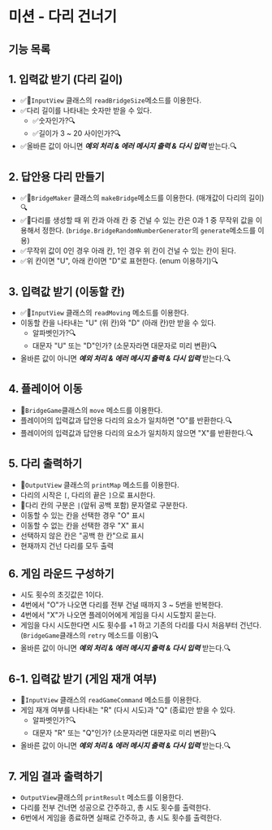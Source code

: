 # 미션 - 다리 건너기

## 기능 목록

## 1. 입력값 받기 (다리 길이)
- ✅🚨`InputView` 클래스의 `readBridgeSize`메소드를 이용한다.
- ✅다리 길이를 나타내는 숫자만 받을 수 있다.
  - ✅숫자인가?🔍
  - ✅길이가 3 ~ 20 사이인가?🔍
- ✅올바른 값이 아니면 <i><b>예외 처리 & 에러 메시지 출력 & 다시 입력</b></i> 받는다.🔍

## 2. 답안용 다리 만들기
- ✅🚨`BridgeMaker` 클래스의 `makeBridge`메소드를 이용한다. (매개값이 다리의 길이)🔍
- ✅🚨다리를 생성할 때 위 칸과 아래 칸 중 건널 수 있는 칸은 0과 1 중 무작위 값을 이용해서 정한다. (`bridge.BridgeRandomNumberGenerator`의 `generate`메소드를 이용)
- ✅무작위 값이 0인 경우 아래 칸, 1인 경우 위 칸이 건널 수 있는 칸이 된다.
- ✅위 칸이면 "U", 아래 칸이면 "D"로 표현한다. (enum 이용하기)🔍

## 3. 입력값 받기 (이동할 칸)
- ✅🚨`InputView` 클래스의 `readMoving` 메소드를 이용한다.
- 이동할 칸을 나타내는 "U" (위 칸)와 "D" (아래 칸)만 받을 수 있다.
  - 알파벳인가?🔍
  - 대문자 "U" 또는 "D"인가? (소문자라면 대문자로 미리 변환)🔍
- 올바른 값이 아니면 <i><b>예외 처리 & 에러 메시지 출력 & 다시 입력</b></i> 받는다.🔍

## 4. 플레이어 이동
- 🚨`BridgeGame`클래스의 `move` 메소드를 이용한다.
- 플레이어의 입력값과 답안용 다리의 요소가 일치하면 "O"를 반환한다.🔍
- 플레이어의 입력값과 답안용 다리의 요소가 일치하지 않으면 "X"를 반환한다.🔍

## 5. 다리 출력하기
- 🚨`OutputView` 클래스의 `printMap` 메소드를 이용한다.
- 다리의 시작은 `[`, 다리의 끝은 `]`으로 표시한다.
- 🚨다리 칸의 구분은 `|`(앞뒤 공백 포함) 문자열로 구분한다.
- 이동할 수 있는 칸을 선택한 경우 "O" 표시
- 이동할 수 없는 칸을 선택한 경우 "X" 표시
- 선택하지 않은 칸은 "공백 한 칸"으로 표시
- 현재까지 건넌 다리를 모두 출력

## 6. 게임 라운드 구성하기
- 시도 횟수의 초깃값은 1이다.
- 4번에서 "O"가 나오면 다리를 전부 건널 때까지 3 ~ 5번을 반복한다.
- 4번에서 "X"가 나오면 플레이어에게 게임을 다시 시도할지 묻는다.
- 게임을 다시 시도한다면 시도 횟수를 +1 하고 기존의 다리를 다시 처음부터 건넌다. (`BridgeGame`클래스의 `retry` 메소드를 이용)🔍
- 올바른 값이 아니면 <i><b>예외 처리 & 에러 메시지 출력 & 다시 입력</b></i> 받는다.🔍

## 6-1. 입력값 받기 (게임 재개 여부)
- 🚨`InputView` 클래스의 `readGameCommand` 메소드를 이용한다.
- 게임 재개 여부를 나타내는 "R" (다시 시도)과 "Q" (종료)만 받을 수 있다.
  - 알파벳인가?🔍
  - 대문자 "R" 또는 "Q"인가? (소문자라면 대문자로 미리 변환)🔍
- 올바른 값이 아니면 <i><b>예외 처리 & 에러 메시지 출력 & 다시 입력</b></i> 받는다.🔍

## 7. 게임 결과 출력하기
- `OutputView`클래스의 `printResult` 메소드를 이용한다.
- 다리를 전부 건너면 성공으로 간주하고, 총 시도 횟수를 출력한다.
- 6번에서 게임을 종료하면 실패로 간주하고, 총 시도 횟수를 출력한다.